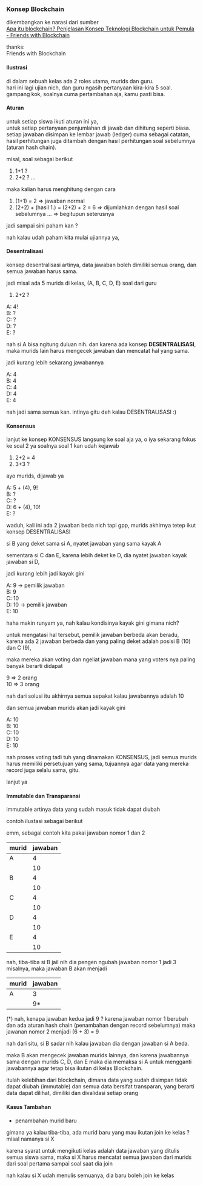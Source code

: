 ### Konsep Blockchain
dikembangkan ke narasi dari sumber<br>
[Apa itu blockchain? Penjelasan Konsep Teknologi Blockchain untuk Pemula - Friends with Blockchain](https://www.youtube.com/watch?v=R2LQa5LCRwo)

thanks:<br>
Friends with Blockchain

#### Ilustrasi
di dalam sebuah kelas ada 2 roles utama, murids dan guru.<br>
hari ini lagi ujian nich, dan guru ngasih pertanyaan kira-kira 5 soal.<br>
gampang kok, soalnya cuma pertambahan aja, kamu pasti bisa.

#### Aturan
untuk setiap siswa ikuti aturan ini ya,<br>
untuk setiap pertanyaan penjumlahan di jawab dan dihitung seperti biasa.<br>
setiap jawaban disimpan ke lembar jawab (ledger)
cuma sebagai catatan, hasil perhitungan juga ditambah dengan hasil perhitungan soal sebelumnya (aturan hash chain).<br>

misal, soal sebagai berikut
1. 1+1 ?
2. 2+2 ?
...

maka kalian harus menghitung dengan cara
1. (1+1) = 2 => jawaban normal
2. (2+2) + (hasil 1.) = (2+2) + 2 = 6 => dijumlahkan dengan hasil soal sebelumnya
... => begitupun seterusnya

jadi sampai sini paham kan ?

nah kalau udah paham kita mulai ujiannya ya,

#### Desentralisasi
konsep desentralisasi artinya,
data jawaban boleh dimiliki semua orang, dan semua jawaban harus sama.

jadi misal ada 5 murids di kelas, (A, B, C, D, E)
soal dari guru
1. 2+2 ?

A: 4!<br>
B: ?<br>
C: ?<br>
D: ?<br>
E: ?<br>

nah si A bisa ngitung duluan nih.
dan karena ada konsep **DESENTRALISASI**,
maka murids lain harus mengecek jawaban dan mencatat hal yang sama.

jadi kurang lebih sekarang jawabannya

A: 4<br>
B: 4<br>
C: 4<br>
D: 4<br>
E: 4<br>

nah jadi sama semua kan.
intinya gitu deh kalau DESENTRALISASI :)

#### Konsensus
lanjut ke konsep KONSENSUS
langsung ke soal aja ya,
o iya sekarang fokus ke soal 2 ya
soalnya soal 1 kan udah kejawab

1. 2+2 = 4
2. 3+3 ?

ayo murids, dijawab ya

A: 5 + (4), 9!<br>
B: ?<br>
C: ?<br>
D: 6 + (4), 10!<br>
E: ?<br>

waduh, kali ini ada 2 jawaban beda nich
tapi gpp, murids akhirnya tetep ikut konsep DESENTRALISASI

si B yang deket sama si A,
nyatet jawaban yang sama kayak A

sementara si C dan E,
karena lebih deket ke D,
dia nyatet jawaban kayak jawaban si D,

jadi kurang lebih jadi kayak gini

A: 9	->	pemilik jawaban<br>
B: 9<br>
C: 10<br>
D: 10	->	pemilik jawaban<br>
E: 10<br>

haha makin runyam ya,
nah kalau kondisinya kayak gini gimana nich?

untuk mengatasi hal tersebut,
pemilik jawaban berbeda akan beradu,
karena ada 2 jawaban berbeda dan yang paling deket adalah
posisi B (10) dan C (9),

maka mereka akan voting
dan ngeliat jawaban mana yang voters nya paling banyak
berarti didapat

9	=>	2 orang<br>
10	=>	3 orang<br>

nah dari solusi itu akhirnya semua sepakat
kalau jawabannya adalah 10

dan semua jawaban murids akan jadi kayak gini

A: 10<br>
B: 10<br>
C: 10<br>
D: 10<br>
E: 10<br>

nah proses voting tadi tuh yang dinamakan KONSENSUS,
jadi semua murids harus memiliki persetujuan yang sama,
tujuannya agar data yang mereka record juga selalu sama,
gitu.

lanjut ya

#### Immutable dan Transparansi
immutable artinya
data yang sudah masuk tidak dapat diubah

contoh ilustasi sebagai berikut

emm, sebagai contoh
kita pakai jawaban nomor 1 dan 2

| murid | jawaban |
| ----- | ------- |
| A     | 4       |
|       | 10      |
| B     | 4       |
|       | 10      |
| C     | 4       |
|       | 10      |
| D     | 4       |
|       | 10      |
| E     | 4       |
|       | 10      |

nah, tiba-tiba si B jail nih
dia pengen ngubah jawaban nomor 1 jadi 3 misalnya,
maka jawaban B akan menjadi

| murid | jawaban |
| ----- | ------- |
| A     | 3       |
|       | 9*      |

(*) nah, kenapa jawaban kedua jadi 9 ?
karena jawaban nomor 1 berubah
dan ada aturan hash chain (penambahan dengan record sebelumnya)
maka jawanan nomor 2 menjadi (6 + 3) = 9

nah dari situ,
si B sadar nih kalau jawaban dia dengan jawaban si A beda.

maka B akan mengecek jawaban murids lainnya,
dan karena jawabannya sama dengan murids C, D, dan E
maka dia memaksa si A untuk mengganti jawabannya
agar tetap bisa ikutan di kelas Blockchain.

itulah kelebihan dari blockchain,
dimana data yang sudah disimpan tidak dapat diubah (immutable)
dan semua data bersifat transparan,
yang berarti data dapat dilihat, dimiliki dan divalidasi setiap orang

#### Kasus Tambahan

- penambahan murid baru

gimana ya kalau tiba-tiba,
ada murid baru yang mau ikutan join ke kelas ?
misal namanya si X

karena syarat untuk mengikuti kelas adalah
data jawaban yang ditulis semua siswa sama,
maka si X harus mencatat semua jawaban dari murids
dari soal pertama sampai soal saat dia join

nah kalau si X udah menulis semuanya,
dia baru boleh join ke kelas